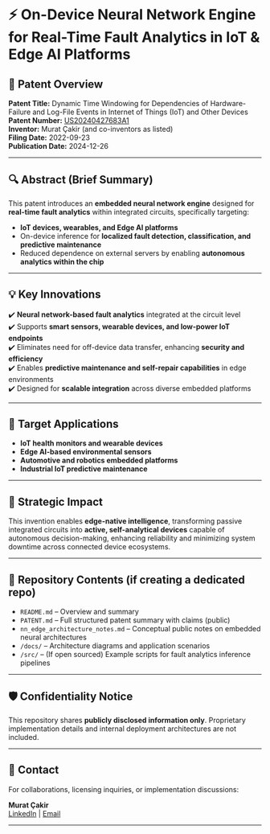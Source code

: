 # ⚡ On-Device Neural Network Engine for Real-Time Fault Analytics in IoT & Edge AI Platforms

## 📜 Patent Overview

**Patent Title:** Dynamic Time Windowing for Dependencies of Hardware-Failure and Log-File Events in Internet of Things (IoT) and Other Devices
**Patent Number:** [US20240427683A1](https://patents.google.com/patent/US20240427683A1/en)  
**Inventor:** Murat Çakir (and co-inventors as listed)  
**Filing Date:** 2022-09-23  
**Publication Date:** 2024-12-26

---

## 🔍 **Abstract (Brief Summary)**

This patent introduces an **embedded neural network engine** designed for **real-time fault analytics** within integrated circuits, specifically targeting:

- **IoT devices, wearables, and Edge AI platforms**  
- On-device inference for **localized fault detection, classification, and predictive maintenance**  
- Reduced dependence on external servers by enabling **autonomous analytics within the chip**

---

## 💡 **Key Innovations**

✔️ **Neural network-based fault analytics** integrated at the circuit level  
✔️ Supports **smart sensors, wearable devices, and low-power IoT endpoints**  
✔️ Eliminates need for off-device data transfer, enhancing **security and efficiency**  
✔️ Enables **predictive maintenance and self-repair capabilities** in edge environments  
✔️ Designed for **scalable integration** across diverse embedded platforms

---

## 🔗 **Target Applications**

- **IoT health monitors and wearable devices**
- **Edge AI-based environmental sensors**
- **Automotive and robotics embedded platforms**
- **Industrial IoT predictive maintenance**

---

## 🚀 **Strategic Impact**

This invention enables **edge-native intelligence**, transforming passive integrated circuits into **active, self-analytical devices** capable of autonomous decision-making, enhancing reliability and minimizing system downtime across connected device ecosystems.

---

## 📂 **Repository Contents (if creating a dedicated repo)**

- `README.md` – Overview and summary  
- `PATENT.md` – Full structured patent summary with claims (public)  
- `nn_edge_architecture_notes.md` – Conceptual public notes on embedded neural architectures  
- `/docs/` – Architecture diagrams and application scenarios  
- `/src/` – (If open sourced) Example scripts for fault analytics inference pipelines

---

## 🛡️ **Confidentiality Notice**

This repository shares **publicly disclosed information only**. Proprietary implementation details and internal deployment architectures are not included.

---

## 👤 **Contact**

For collaborations, licensing inquiries, or implementation discussions:

**Murat Çakir**  
[LinkedIn](https://www.linkedin.com/in/muratcakir) | [Email](mailto:muratca@gmail.com)

---
